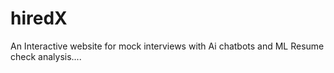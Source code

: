 # hiredX
An Interactive website for mock interviews with Ai chatbots and ML Resume check analysis....
